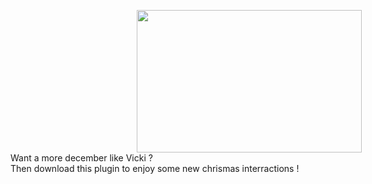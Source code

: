 <img style="margin-left: 40%" width="360px" height="228px" src="http://www.comment-contacter.fr/images/easyblog_articles/188/pere-noel.jpg"><br>
Want a more december like Vicki ?<br>
Then download this plugin to enjoy some new chrismas interractions !<br>

